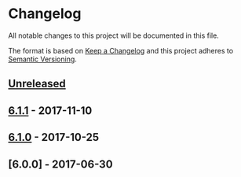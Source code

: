 # Changelog
All notable changes to this project will be documented in this file.

The format is based on [Keep a Changelog](http://keepachangelog.com/en/1.0.0/)
and this project adheres to [Semantic Versioning](http://semver.org/spec/v2.0.0.html).

## [Unreleased]

## [6.1.1] - 2017-11-10

## [6.1.0] - 2017-10-25

## [6.0.0] - 2017-06-30

[Unreleased]: https://github.com/KnowageLabs/Knowage-Server/compare/v6.1.1...HEAD
[6.1.1]: https://github.com/KnowageLabs/Knowage-Server/compare/6.1.0...6.1.1
[6.1.0]: https://github.com/KnowageLabs/Knowage-Server/compare/6.0.0...6.1.0
